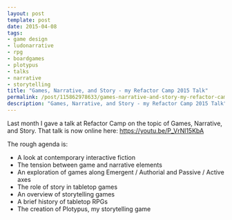 ```yaml
---
layout: post
template: post
date: 2015-04-08
tags:
- game design
- ludonarrative
- rpg
- boardgames
- plotypus
- talks
- narrative
- storytelling
title: "Games, Narrative, and Story - my Refactor Camp 2015 Talk"
permalink: /post/115862978633/games-narrative-and-story-my-refactor-camp
description: "Games, Narrative, and Story - my Refactor Camp 2015 Talk"
---
```

<p>Last month I gave a talk at Refactor Camp on the topic of Games, Narrative, and Story. That talk is now online here:&nbsp;<a href="https://youtu.be/P_VrNl15KbA">https://youtu.be/P_VrNl15KbA</a></p><p>The rough agenda is:</p><ul><li>A look at contemporary interactive fiction<br></li><li>The tension between game and narrative elements<br></li><li>An exploration of games along Emergent / Authorial and Passive / Active axes</li><li>The role of story in tabletop games<br></li><li>An overview of storytelling games<br></li><li>A brief history of tabletop RPGs<br></li><li>The creation of Plotypus, my storytelling game<br></li></ul>